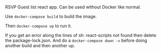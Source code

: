 RSVP Guest list react app. Can be used without Docker like normal.

Use `docker-compose build` to build the image.

Then `docker-compose up` to run it.

If you get an error along the lines of sh: react-scripts not found then delete the package-lock.json. And do a `docker-compose down -v` before doing another build and then another up.
